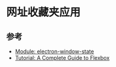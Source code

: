 # 网址收藏夹应用

## 参考

- [Module: electron-window-state](https://github.com/mawie81/electron-window-state)
- [Tutorial: A Complete Guide to Flexbox](https://css-tricks.com/snippets/css/a-guide-to-flexbox/)
